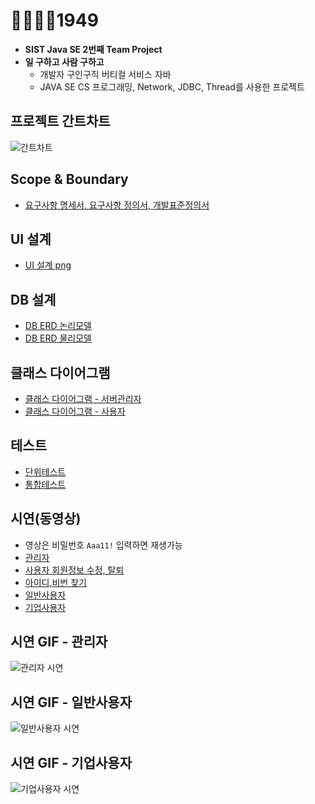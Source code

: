 # 👨‍💼👩‍💼1949

* **SIST Java SE 2번째 Team Project**
* **일 구하고 사람 구하고**  
  * 개발자 구인구직 버티컬 서비스 자바 
  * JAVA SE CS 프로그래밍, Network, JDBC, Thread를 사용한 프로젝트
  
## 프로젝트 간트차트


![간트차트](https://github.com/younggeun0/1949/blob/master/%ED%94%84%EB%A1%9C%EC%A0%9D%ED%8A%B8_%EA%B0%84%ED%8A%B8%EC%B0%A8%ED%8A%B8_new.png?raw=true)

## Scope & Boundary


* [요구사항 명세서, 요구사항 정의서, 개발표준정의서](https://github.com/younggeun0/1949/tree/master/01.%EB%B6%84%EC%84%9D)

## UI 설계


* [UI 설계 png](https://github.com/younggeun0/1949/tree/master/02.%EC%84%A4%EA%B3%84/UI_png)

## DB 설계


* [DB ERD 논리모델](https://github.com/younggeun0/1949/blob/master/02.%EC%84%A4%EA%B3%84/ERD_%EB%85%BC%EB%A6%AC%EB%AA%A8%EB%8D%B8(%ED%99%95%EC%A0%95).PNG)
* [DB ERD 물리모델](https://github.com/younggeun0/1949/blob/master/02.%EC%84%A4%EA%B3%84/ERD_%EB%AC%BC%EB%A6%AC%EB%AA%A8%EB%8D%B8(%ED%99%95%EC%A0%95).PNG)

## 클래스 다이어그램


* [클래스 다이어그램 - 서버관리자](https://github.com/younggeun0/1949/blob/master/02.%EC%84%A4%EA%B3%84/class_diagrams/admin_class_diagram_0208%20-%20%EA%B0%9C%EB%B0%9C%EC%98%81%EC%97%AD%EA%B5%AC%EB%B6%84.png?raw=true)
* [클래스 다이어그램 - 사용자](https://github.com/younggeun0/1949/blob/master/02.%EC%84%A4%EA%B3%84/class_diagrams/user_class_diagram_0208%20-%20%EA%B0%9C%EB%B0%9C%EC%98%81%EC%97%AD%EA%B5%AC%EB%B6%84.png?raw=true)

## 테스트

* [단위테스트](https://github.com/younggeun0/1949/tree/master/03.%EA%B0%9C%EB%B0%9C/%EB%8B%A8%EC%9C%84%ED%85%8C%EC%8A%A4%ED%8A%B8)
* [통합테스트](https://github.com/younggeun0/1949/tree/master/04.%ED%85%8C%EC%8A%A4%ED%8A%B8)

## 시연(동영상)

* 영상은 비밀번호 `Aaa11!` 입력하면 재생가능 
* [관리자](https://vimeo.com/323655309 )
* [사용자 회원정보 수정, 탈퇴](https://vimeo.com/323629798)
* [아이디,비번 찾기](https://vimeo.com/323630097)
* [일반사용자](https://vimeo.com/323614169)
* [기업사용자](https://vimeo.com/323645877 )

## 시연 GIF - 관리자

![관리자 시연](https://github.com/younggeun0/1949/blob/master/05.%EC%8B%9C%EC%97%B0/admin.gif?raw=true)

## 시연 GIF - 일반사용자

![일반사용자 시연](https://github.com/younggeun0/1949/blob/master/05.%EC%8B%9C%EC%97%B0/ee_user.gif?raw=true)

## 시연 GIF - 기업사용자

![기업사용자 시연](https://github.com/younggeun0/1949/blob/master/05.%EC%8B%9C%EC%97%B0/er_user.gif?raw=true)
